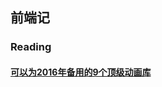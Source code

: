 ## 前端记

### Reading

#### [可以为2016年备用的9个顶级动画库](http://info.9iphp.com/top-9-animation-libraries-use-2016/)